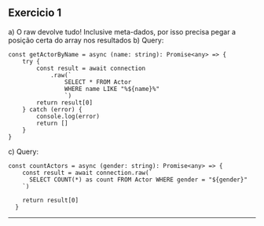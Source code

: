 ## Exercicio 1

a) O raw devolve tudo! Inclusive meta-dados, por isso precisa pegar a posição certa do array nos resultados
b) Query:
```
const getActorByName = async (name: string): Promise<any> => {
    try {
        const result = await connection
            .raw(`
                SELECT * FROM Actor
                WHERE name LIKE "%${name}%"
                `)
        return result[0]
    } catch (error) {
        console.log(error)
        return []
    }
}
```

c) Query:
```
const countActors = async (gender: string): Promise<any> => {
    const result = await connection.raw(`
      SELECT COUNT(*) as count FROM Actor WHERE gender = "${gender}"
    `)
    
    return result[0]
  }
```
-----------------
